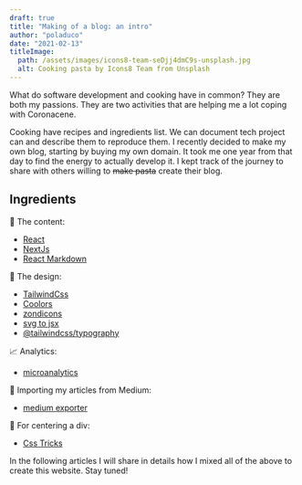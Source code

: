 ```yaml
---
draft: true
title: "Making of a blog: an intro"
author: "poladuco"
date: "2021-02-13"
titleImage: 
  path: /assets/images/icons8-team-seDjj4dmC9s-unsplash.jpg
  alt: Cooking pasta by Icons8 Team from Unsplash
---
```


What do software development and cooking have in common? They are both my passions. They are two activities that are helping me a lot coping with Coronacene.

Cooking have recipes and ingredients list. We can document tech project can and describe them to reproduce them. I recently decided to make my own blog, starting by buying my own domain. It took me one year from that day to find the energy to actually develop it. I kept track of the journey to share with others willing to ~~make pasta~~ create their blog.

## Ingredients

📃 The content:

- [React](https://reactjs.org/)
- [NextJs](https://nextjs.org/)
- [React Markdown](https://github.com/remarkjs/react-markdown)

🎨 The design:

- [TailwindCss](https://tailwindcss.com/)
- [Coolors](https://coolors.co/)
- [zondicons](https://www.zondicons.com/)
- [svg to jsx](https://svg2jsx.com/)
- [@tailwindcss/typography](@tailwindcss/typography)

📈 Analytics:

- [microanalytics](https://microanalytics.io)

🚚 Importing my articles from Medium:
- [medium exporter](https://github.com/xdamman/mediumexporter)

🎯 For centering a div:
- [Css Tricks](https://css-tricks.com/)

In the following articles I will share in details how I mixed all of the above to create this website. Stay tuned!

